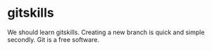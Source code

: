 # gitskills
We should learn gitskills.
Creating a new branch is quick and simple secondly.
Git is a free software.
